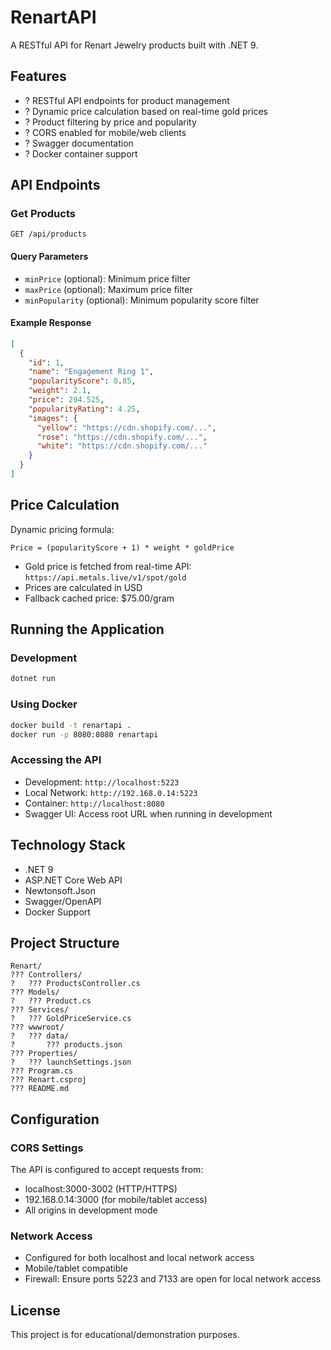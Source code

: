 # RenartAPI

A RESTful API for Renart Jewelry products built with .NET 9.

## Features

- ? RESTful API endpoints for product management
- ? Dynamic price calculation based on real-time gold prices
- ? Product filtering by price and popularity
- ? CORS enabled for mobile/web clients
- ? Swagger documentation
- ? Docker container support

## API Endpoints

### Get Products
```
GET /api/products
```

#### Query Parameters
- `minPrice` (optional): Minimum price filter
- `maxPrice` (optional): Maximum price filter  
- `minPopularity` (optional): Minimum popularity score filter

#### Example Response
```json
[
  {
    "id": 1,
    "name": "Engagement Ring 1",
    "popularityScore": 0.85,
    "weight": 2.1,
    "price": 294.525,
    "popularityRating": 4.25,
    "images": {
      "yellow": "https://cdn.shopify.com/...",
      "rose": "https://cdn.shopify.com/...",
      "white": "https://cdn.shopify.com/..."
    }
  }
]
```

## Price Calculation

Dynamic pricing formula:
```
Price = (popularityScore + 1) * weight * goldPrice
```

- Gold price is fetched from real-time API: `https://api.metals.live/v1/spot/gold`
- Prices are calculated in USD
- Fallback cached price: $75.00/gram

## Running the Application

### Development
```bash
dotnet run
```

### Using Docker
```bash
docker build -t renartapi .
docker run -p 8080:8080 renartapi
```

### Accessing the API
- Development: `http://localhost:5223`
- Local Network: `http://192.168.0.14:5223`
- Container: `http://localhost:8080`
- Swagger UI: Access root URL when running in development

## Technology Stack

- .NET 9
- ASP.NET Core Web API
- Newtonsoft.Json
- Swagger/OpenAPI
- Docker Support

## Project Structure

```
Renart/
??? Controllers/
?   ??? ProductsController.cs
??? Models/
?   ??? Product.cs
??? Services/
?   ??? GoldPriceService.cs
??? wwwroot/
?   ??? data/
?       ??? products.json
??? Properties/
?   ??? launchSettings.json
??? Program.cs
??? Renart.csproj
??? README.md
```

## Configuration

### CORS Settings
The API is configured to accept requests from:
- localhost:3000-3002 (HTTP/HTTPS)
- 192.168.0.14:3000 (for mobile/tablet access)
- All origins in development mode

### Network Access
- Configured for both localhost and local network access
- Mobile/tablet compatible
- Firewall: Ensure ports 5223 and 7133 are open for local network access

## License

This project is for educational/demonstration purposes.